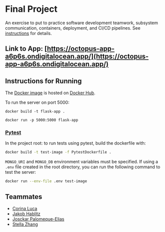 # Final Project

An exercise to put to practice software development teamwork, subsystem communication, containers, deployment, and CI/CD pipelines. See [instructions](./instructions.md) for details.

## Link to App: [https://octopus-app-a6p6s.ondigitalocean.app/](https://octopus-app-a6p6s.ondigitalocean.app/)

## Instructions for Running

The [Docker image](./Dockerfile) is hosted on [Docker Hub](https://hub.docker.com/r/josckar/word-game-flask).

To run the server on port 5000:

`docker build -t flask-app .`

`docker run -p 5000:5000 flask-app`

### [Pytest](https://docs.pytest.org/en/stable/)

In the project root: to run tests using pytest, build the dockerfile with:
```bash
docker build -t test-image -f PytestDockerfile .
```
`MONGO_URI` and `MONGO_DB` environment variables must be specified. If using a `.env` file created in the root directory, you can run the following command to test the server:
```bash
docker run --env-file .env test-image
```
## Teammates

* [Corina Luca](https://github.com/CorinaLucaFocsan)
* [Jakob Hablitz](https://github.com/jsh9965)
* [Josckar Palomeque-Elias](https://github.com/josckar)
* [Stella Zhang](https://github.com/qq3173732005)
